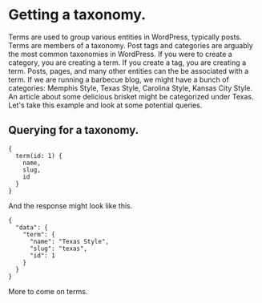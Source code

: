 # Getting a taxonomy.

Terms are used to group various entities in WordPress, typically posts. Terms are members of a taxonomy. Post tags and categories are arguably the most common taxonomies in WordPress.  If you were to create a category, you are creating a term. If you create a tag, you are creating a term. Posts, pages, and many other entities can the be associated with a term.  If we are running a barbecue blog, we might have a bunch of categories: Memphis Style, Texas Style, Carolina Style, Kansas City Style.  An article about some delicious brisket might be categorized under Texas.  Let's take this example and look at some potential queries.

## Querying for a taxonomy.

```
{
  term(id: 1) {
    name,
    slug,
    id
  }
}
```

And the response might look like this.

```
{
  "data": {
    "term": {
      "name": "Texas Style",
      "slug": "texas",
      "id": 1
    }
  }
}
```

More to come on terms.


